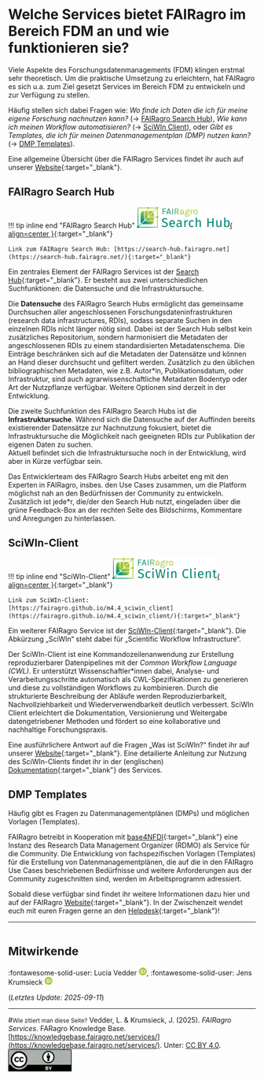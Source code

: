 # Welche Services bietet FAIRagro im Bereich FDM an und wie funktionieren sie?

Viele Aspekte des Forschungsdatenmanagements (FDM) klingen erstmal sehr theoretisch.
Um die praktische Umsetzung zu erleichtern, hat FAIRagro es sich u.a. zum Ziel gesetzt Services im Bereich FDM zu entwickeln und zur Verfügung zu stellen.

Häufig stellen sich dabei Fragen wie: 
*Wo finde ich Daten die ich für meine eigene Forschung nachnutzen kann?* (&rarr; [FAIRagro Search Hub](#fairagro-search-hub)), 
*Wie kann ich meinen Workflow automatisieren?* (&rarr; [SciWIn Client](#sciwin-client)), oder
*Gibt es Templates, die ich für meinen Datenmanagementplan (DMP) nutzen kann?* (&rarr; [DMP Templates](#dmp-templates)).

Eine allgemeine Übersicht über die FAIRagro Services findet ihr auch auf unserer [Website](https://fairagro.net/services){:target="_blank"}.


## FAIRagro Search Hub


!!! tip inline end "FAIRagro Search Hub"
	[![Logo Search Hub](images/FAIRagro_SearchHub_g_Logo-v11.png){ align=center }](https://search-hub.fairagro.net/){:target="_blank"}
	
	Link zum FAIRagro Search Hub: [https://search-hub.fairagro.net](https://search-hub.fairagro.net/){:target="_blank"}

Ein zentrales Element der FAIRagro Services ist der [Search Hub](https://search-hub.fairagro.net/){:target="_blank"}. 
Er besteht aus zwei unterschiedlichen Suchfunktionen: die Datensuche und die Infrastruktursuche.

Die **Datensuche** des FAIRagro Search Hubs ermöglicht das gemeinsame Durchsuchen aller angeschlossenen Forschungsdateninfrastrukturen (research data infrastructures, RDIs), sodass separate Suchen in den einzelnen RDIs nicht länger nötig sind.
Dabei ist der Search Hub selbst kein zusätzliches Repositorium, sondern harmonisiert die Metadaten der angeschlossenen RDIs zu einem standardisierten Metadatenschema.
Die Einträge beschränken sich auf die Metadaten der Datensätze und können an Hand dieser durchsucht und gefiltert werden.
Zusätzlich zu den üblichen bibliographischen Metadaten, wie z.B. Autor*in, Publikationsdatum, oder Infrastruktur, sind auch agrarwissenschaftliche Metadaten Bodentyp oder Art der Nutzpflanze verfügbar.
Weitere Optionen sind derzeit in der Entwicklung.

Die zweite Suchfunktion des FAIRagro Search Hubs ist die **Infrastruktursuche**.
Während sich die Datensuche auf der Auffinden bereits existierender Datensätze zur Nachnutzung fokusiert, bietet die Infrastruktursuche die Möglichkeit nach geeigneten RDIs zur Publikation der eigenen Daten zu suchen.  
Aktuell befindet sich die Infrastruktursuche noch in der Entwicklung, wird aber in Kürze verfügbar sein.

Das Entwicklerteam des FAIRagro Search Hubs arbeitet eng mit den Experten in FAIRagro, insbes. den Use Cases zusammen, um die Platform möglichst nah an den Bedürfnissen der Community zu entwickeln.
Zusätzlich ist jede*r, die/der den Search Hub nutzt, eingeladen über die grüne Feedback-Box an der rechten Seite des Bildschirms, Kommentare und Anregungen zu hinterlassen.


## SciWIn-Client

!!! tip inline end "SciWIn-Client"
	[![Logo SciWIn-Client](images/FAIRagro_SciWIn_g_Logo-v11.png){ align=center }](https://fairagro.github.io/m4.4_sciwin_client/){:target="_blank"}
	
	Link zum SciWIn-Client: [https://fairagro.github.io/m4.4_sciwin_client](https://fairagro.github.io/m4.4_sciwin_client/){:target="_blank"}

Ein weiterer FAIRagro Service ist der [SciWIn-Client](https://fairagro.github.io/m4.4_sciwin_client/){:target="_blank"}.
Die Abkürzung „SciWIn“ steht dabei für „Scientific Workflow Infrastructure“.

Der SciWIn-Client ist eine Kommandozeilenanwendung zur Erstellung reproduzierbarer Datenpipelines mit der *Common Workflow Language (CWL)*.
Er unterstützt Wissenschaftler*innen dabei, Analyse- und Verarbeitungsschritte automatisch als CWL-Spezifikationen zu generieren und diese zu vollständigen Workflows zu kombinieren.
Durch die strukturierte Beschreibung der Abläufe werden Reproduzierbarkeit, Nachvollziehbarkeit und Wiederverwendbarkeit deutlich verbessert.
SciWIn Client erleichtert die Dokumentation, Versionierung und Weitergabe datengetriebener Methoden und fördert so eine kollaborative und nachhaltige Forschungspraxis.

Eine ausführlichere Antwort auf die Fragen „Was ist SciWIn?“ findet ihr auf unserer [Website](https://fairagro.net/services/sciwin/){:target="_blank"}.
Eine detailierte Anleitung zur Nutzung des SciWIn-Clients findet ihr in der (englischen) [Dokumentation](https://fairagro.github.io/m4.4_sciwin_client/getting-started/){:target="_blank"} des Services.


## DMP Templates
Häufig gibt es Fragen zu Datenmanagementplänen (DMPs) und möglichen Vorlagen (Templates).

FAIRagro betreibt in Kooperation mit [base4NFDI](https://base4nfdi.de/){:target="_blank"} eine Instanz des Research Data Management Organizer (RDMO) als Service für die Community.
Die Entwicklung von fachspezifischen Vorlagen (Templates) für die Erstellung von Datenmanagementplänen, die auf die in den FAIRagro Use Cases beschriebenen Bedürfnisse und weitere Anforderungen aus der Community zugeschnitten sind, werden im Arbeitsprogramm adressiert.

Sobald diese verfügbar sind findet ihr weitere Informationen dazu hier und auf der FAIRagro [Website](https://fairagro.net){:target="_blank"}.
In der Zwischenzeit wendet euch mit euren Fragen gerne an den [Helpdesk](https://fairagro.net/helpdesk/#helpdesk-form){:target="_blank"}!



---
# <small>Mitwirkende</small>
:fontawesome-solid-user: Lucia Vedder [![ORCID icon](./images/ORCID-iD_icon_16x16.png)](https://orcid.org/0000-0002-8924-9800),
:fontawesome-solid-user: Jens Krumsieck [![ORCID icon](./images/ORCID-iD_icon_16x16.png)](https://orcid.org/0000-0001-6242-5846)

(*Letztes Update: 2025-09-11*)

---
#<small>Wie zitiert man diese Seite?</small>
Vedder, L. & Krumsieck, J. (2025). *FAIRagro Services*. FARagro Knowledge Base. [https://knowledgebase.fairagro.net/services/](https://knowledgebase.fairagro.net/services/). Unter: [CC BY 4.0](https://creativecommons.org/licenses/by/4.0/).  
[![CC BY Logo](./images/cc-by.png)](https://creativecommons.org/licenses/by/4.0/)
